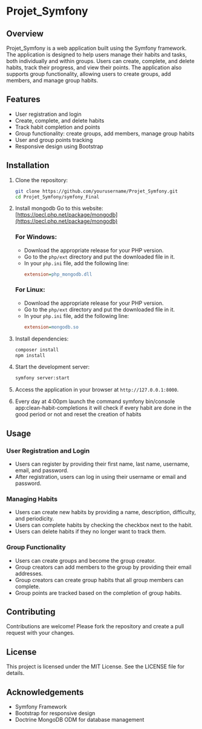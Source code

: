 # Projet_Symfony

## Overview

Projet_Symfony is a web application built using the Symfony framework. The application is designed to help users manage their habits and tasks, both individually and within groups. Users can create, complete, and delete habits, track their progress, and view their points. The application also supports group functionality, allowing users to create groups, add members, and manage group habits.

## Features

- User registration and login
- Create, complete, and delete habits
- Track habit completion and points
- Group functionality: create groups, add members, manage group habits
- User and group points tracking
- Responsive design using Bootstrap

## Installation

1. Clone the repository:
    ```bash
    git clone https://github.com/yourusername/Projet_Symfony.git
    cd Projet_Symfony/symfony_Final
    ```

2. Install mongodb 
    Go to this website: [https://pecl.php.net/package/mongodb](https://pecl.php.net/package/mongodb)

    ### For Windows:
    - Download the appropriate release for your PHP version.
    - Go to the `php/ext` directory and put the downloaded file in it.
    - In your `php.ini` file, add the following line:
      ```ini
      extension=php_mongodb.dll
      ```

    ### For Linux:
    - Download the appropriate release for your PHP version.
    - Go to the `php/ext` directory and put the downloaded file in it.
    - In your `php.ini` file, add the following line:
      ```ini
      extension=mongodb.so
      ```
3. Install dependencies:
    ```bash
    composer install
    npm install
    ```

4. Start the development server:
    ```bash
    symfony server:start
    ```

5. Access the application in your browser at `http://127.0.0.1:8000`.

6. Every day at 4:00pm launch the command symfony bin/console app:clean-habit-completions it will check if every habit are done in the good period or not and reset the creation of habits

## Usage

### User Registration and Login

- Users can register by providing their first name, last name, username, email, and password.
- After registration, users can log in using their username or email and password.

### Managing Habits

- Users can create new habits by providing a name, description, difficulty, and periodicity.
- Users can complete habits by checking the checkbox next to the habit.
- Users can delete habits if they no longer want to track them.

### Group Functionality

- Users can create groups and become the group creator.
- Group creators can add members to the group by providing their email addresses.
- Group creators can create group habits that all group members can complete.
- Group points are tracked based on the completion of group habits.

## Contributing

Contributions are welcome! Please fork the repository and create a pull request with your changes.

## License

This project is licensed under the MIT License. See the LICENSE file for details.

## Acknowledgements

- Symfony Framework
- Bootstrap for responsive design
- Doctrine MongoDB ODM for database management